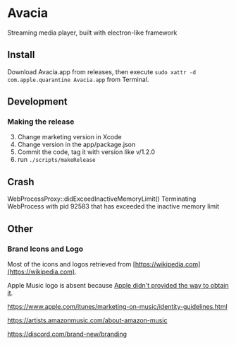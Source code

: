 # Avacia

Streaming media player, built with electron-like framework

## Install

Download Avacia.app from releases, then execute `sudo xattr -d com.apple.quarantine Avacia.app` from Terminal.

## Development

### Making the release

3. Change marketing version in Xcode
2. Change version in the app/package.json
1. Commit the code, tag it with version like v/1.2.0
0. run `./scripts/makeRelease`

## Crash

WebProcessProxy::didExceedInactiveMemoryLimit() Terminating WebProcess with pid 92583 that has exceeded the inactive memory limit

## Other

### Brand Icons and Logo

Most of the icons and logos retrieved from [https://wikipedia.com](https://wikipedia.com).

Apple Music logo is absent because [Apple didn't provided the way to obtain it](https://affiliate.itunes.apple.com/resources/).

https://www.apple.com/itunes/marketing-on-music/identity-guidelines.html

https://artists.amazonmusic.com/about-amazon-music

https://discord.com/brand-new/branding

